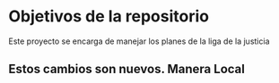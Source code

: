 # Objetivos de la repositorio

Este proyecto se encarga de manejar los planes de la liga de la justicia

## Estos cambios son nuevos. Manera Local
